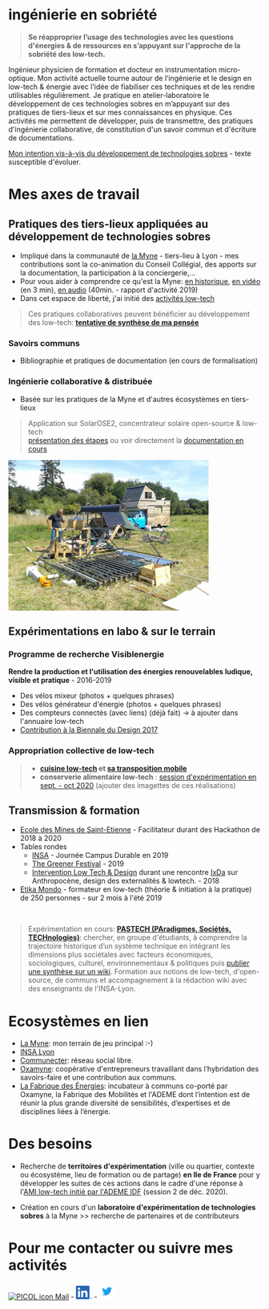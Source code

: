 # ingénierie en sobriété

> **Se réapproprier l’usage des technologies avec les questions d'énergies & de ressources en s’appuyant sur l'approche de la sobriété des low-tech.**

Ingénieur physicien de formation et docteur en instrumentation micro-optique. Mon activité actuelle tourne autour de l’ingénierie et le design en low-tech & énergie avec l'idée de fiabiliser ces techniques et de les rendre utilisables régulièrement. Je pratique en atelier-laboratoire le développement de ces technologies sobres en m’appuyant sur des pratiques de tiers-lieux et sur mes connaissances en physique. Ces activités me permettent de développer, puis de transmettre, des pratiques d'ingénierie collaborative, de constitution d'un savoir commun et d'écriture de documentations.

[Mon intention vis-à-vis du développement de technologies sobres](https://pad.lamyne.org/low-tech_intentions_vers_terrains) - texte susceptible d'évoluer.

# Mes axes de travail

## Pratiques des tiers-lieux appliquées au développement de technologies sobres

* Impliqué dans la communauté de [la Myne](https://lamyne.org) - tiers-lieu à Lyon - mes contributions sont la co-animation du Conseil Collégial, des apports sur la documentation, la participation à la conciergerie,...
* Pour vous aider à comprendre ce qu'est la Myne: [en historique](http://movilab.org/index.php?title=La_MYNE), [en vidéo](https://videos.lescommuns.org/videos/embed/a7fe81c1-f4f5-4841-81c3-7d34b717044f) (en 3 min), [en audio](https://lamyne.bandcamp.com/album/rapport-dactivit-audio-2019) (40min. - rapport d'activité 2019)
* Dans cet espace de liberté, j'ai initié des [activités low-tech](https://pad.lamyne.org/labolowtech-annuaire#)<br>

> Ces pratiques collaboratives peuvent bénéficier au développement des low-tech: **[tentative de synthèse de ma pensée](https://pad.lamyne.org/contributions_myne_low-tech_collaboratif)**

### Savoirs communs
* Bibliographie et pratiques de documentation (en cours de formalisation)

### Ingénierie collaborative & distribuée
* Basée sur les pratiques de la Myne et d'autres écosystèmes en tiers-lieux<br>

> Application sur SolarOSE2, concentrateur solaire open-source & low-tech<br>
[présentation des étapes](https://movilab.org/wiki/Concentrateur_solaire) ou voir directement la [documentation en cours](https://pad.lamyne.org/solarOSE2#)

<img src="solarOSE_nevez2018.jpg" width="400" align="center" title="SolarOSE">

## Expérimentations en labo & sur le terrain

### Programme de recherche Visiblenergie

**Rendre la production et l'utilisation des énergies renouvelables ludique, visible et pratique** - 2016-2019
  * Des vélos mixeur (photos + quelques phrases)
  * Des vélos générateur d'énergie (photos + quelques phrases)
  * Des compteurs connectés (avec liens) (déjà fait) -> à ajouter dans l'annuaire low-tech
  * [Contribution à la Biennale du Design 2017](biennale_design2017.md)

### Appropriation collective de low-tech
> * **[cuisine low-tech](https://pad.lamyne.org/cuisine_low-tech_mobile#) et [sa transposition mobile](https://pad.lamyne.org/cuisine_conviviale#)**<br>
> * **conserverie alimentaire low-tech** : [session d'expérimentation en sept. - oct 2020](https://movilab.org/wiki/Low-tech_Camp)
  (ajouter des imagettes de ces réalisations)

## Transmission & formation
  * [Ecole des Mines de Saint-Etienne](dynamo_days_mines_sainte.md) - Facilitateur durant des Hackathon de 2018 à 2020
  * Tables rondes 
    * [INSA](https://pad.lamyne.org/table-ronde-low-tech-INSA-14-11-19) - Journée Campus Durable en 2019
    * [The Greener Festival](https://pad.lamyne.org/the_greener_festival_low_tech) - 2019
    * [Intervention Low Tech & Design](https://pad.lamyne.org/lowtech_design_181129) durant une rencontre [IxDa](https://www.ixda-lyon.fr/) sur Anthropocène, design des externalités & lowtech. - 2018
  * [Etika Mondo](https://etikamondo.com/) - formateur en low-tech (théorie & initiation à la pratique) de 250 personnes - sur 2 mois à l'été 2019
  <br>

> Expérimentation en cours: **[PASTECH (PAradigmes, Sociétés, TECHnologies)](https://pad.lamyne.org/pastech_2018_19)**: chercher, en groupe d'étudiants, à comprendre la trajectoire historique d’un système technique en intégrant les dimensions plus sociétales avec facteurs économiques, sociologiques, culturel, environnementaux & politiques puis [publier une synthèse sur un wiki](https://fr.wikiversity.org/wiki/Recherche:Pastech). Formation aux notions de low-tech, d'open-source, de communs et accompagnement à la rédaction wiki avec des enseignants de l'INSA-Lyon.

# Ecosystèmes en lien
  * [La Myne](https://www.lamyne.org/): mon terrain de jeu principal :-)
  * [INSA Lyon](https://www.insa-lyon.fr/)
  * [Communecter](https://www.communecter.org/#): réseau social libre.
  * [Oxamyne](https://www.oxamyne.org/): coopérative d'entrepreneurs travaillant dans l’hybridation des savoirs-faire et une contribution aux communs.
  * [La Fabrique des Énergies](https://fabenergies.cc/): incubateur à communs co-porté par Oxamyne, la Fabrique des Mobilités et l'ADEME dont l’intention est de réunir la plus grande diversité de sensibilités, d’expertises et de disciplines liées à l’énergie. 

# Des besoins

* Recherche de **territoires d'expérimentation** (ville ou quartier, contexte ou écosystème, lieu de formation ou de partage) **en Ile de France** pour y développer les suites de ces actions dans le cadre d'une réponse à l'[AMI low-tech initié par l'ADEME IDF](https://appelsaprojets.ademe.fr/aap/IDFLOWTECH2020-52) (session 2 de déc. 2020).

* Création en cours d'un **laboratoire d'expérimentation de technologies sobres** à la Myne >> recherche de partenaires et de contributeurs

# Pour me contacter ou suivre mes activités

<a title="PICOL, PIctorial COmmunication Language / CC BY (https://creativecommons.org/licenses/by/3.0)" href="mailto:laurent.em@free.fr"><img width="32" alt="PICOL icon Mail" src="https://upload.wikimedia.org/wikipedia/commons/thumb/8/8b/PICOL_icon_Mail.svg/32px-PICOL_icon_Mail.svg.png"></a> - <a title="compte linkedin" href="https://www.linkedin.com/in/emmanuel-laurent-2248304"><img src="LI-In-Bug.png" width="32" title="hover text"></a> - <a title="compte Twitter" href="https://twitter.com/em_laurent"><img src="Twitter_Logo_Blue.png" width="32" title="hover text"></a>
